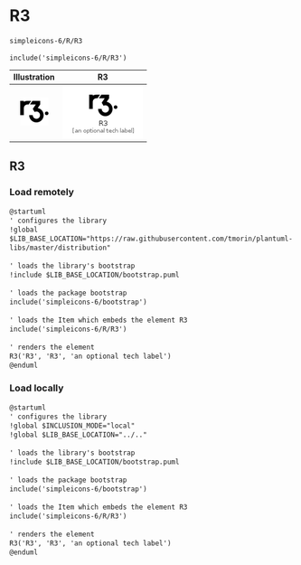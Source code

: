 # R3


```text
simpleicons-6/R/R3
```

```text
include('simpleicons-6/R/R3')
```



| Illustration | R3 |
| :---: | :---: |
| ![illustration for Illustration](../../simpleicons-6/R/R3.png) | ![illustration for R3](../../simpleicons-6/R/R3.Local.png) |




## R3

### Load remotely
```plantuml
@startuml
' configures the library
!global $LIB_BASE_LOCATION="https://raw.githubusercontent.com/tmorin/plantuml-libs/master/distribution"

' loads the library's bootstrap
!include $LIB_BASE_LOCATION/bootstrap.puml

' loads the package bootstrap
include('simpleicons-6/bootstrap')

' loads the Item which embeds the element R3
include('simpleicons-6/R/R3')

' renders the element
R3('R3', 'R3', 'an optional tech label')
@enduml
```

### Load locally
```plantuml
@startuml
' configures the library
!global $INCLUSION_MODE="local"
!global $LIB_BASE_LOCATION="../.."

' loads the library's bootstrap
!include $LIB_BASE_LOCATION/bootstrap.puml

' loads the package bootstrap
include('simpleicons-6/bootstrap')

' loads the Item which embeds the element R3
include('simpleicons-6/R/R3')

' renders the element
R3('R3', 'R3', 'an optional tech label')
@enduml
```

